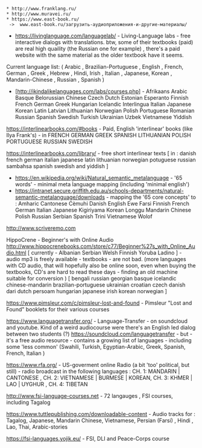 
    * http://www.franklang.ru/
    * http://www.muravei.ru/
    * https://www.east-book.ru/
     ->  www.east-book.ru/загрузить-аудиоприложения-и-другие-материалы/


 * https://livinglanguage.com/languagelab/ - Living-Language labs - free interactive dialogs with translations. btw, some of their textbooks (paid) are real high quaility (the Russian one for example) , there's a paid website with the same material as the older textbook have it seems.

 Current language list: 
 ( Arabic  , Brazilian-Portuguese  , English  , French, German  , Greek  , Hebrew  , Hindi, Irish  , Italian  , Japanese, Korean  , Mandarin-Chinese  , Russian  , Spanish ) 
 



* [http://ikindalikelanguages.com/labs/courses.php] -  Afrikaans Arabic Basque Belorussian Chinese Czech Dutch Estonian Esperanto Finnish French German Greek Hungarian Icelandic Interlingua Italian Japanese Korean Latin Latvian Lithuanian Norwegian Polish Portuguese Romanian Russian Spanish Swedish Turkish Ukrainian Uzbek Vietnamese Yiddish


https://interlinearbooks.com/#books - Paid, English 'interlinear' books (like Ilya Frank's) - in FRENCH GERMAN GREEK SPANISH LITHUANIAN POLISH PORTUGUESE RUSSIAN SWEDISH

https://interlinearbooks.com/library/ - free short interlinear texts [ in : danish french german italian japanese latin lithuanian norwegian potuguese russian sambahsa spanish swedish and yiddish ]


* https://en.wikipedia.org/wiki/Natural_semantic_metalanguage - '65 words' - minimal meta language mapping (including 'minimal english')
* https://intranet.secure.griffith.edu.au/schools-departments/natural-semantic-metalanguage/downloads - mapping the '65 core concepts' to : 
Amharic  Cantonese  Cèmuhi  Danish  English  Ewe  Farsi  Finnish  French  German  Italian  Japanese  Kigiriyama  Korean  Longgu  Mandarin Chinese  Polish  Russian  Serbian  Spanish  Trini  Vietnamese  Wolof 

http://www.scriveremo.com


HippoCrene - Beginner's with Online Audio
http://www.hippocrenebooks.com/store/c77/Beginner%27s_with_Online_Audio.html [ currently - Albanian Serbian Welsh Finnish Yoruba Ladino ] - audio mp3 is freely available - textbooks - are not bad. (more languages with CD audio, that will hopefully also be online soon, even when buying the textbooks, CD's are hard to read these days - finding an old machine suitable for conversion ) [ bengali russian georgian basque icelandic chinese-mandarin brazilian-portuguese ukrainian croatian czech danish dari  dutch persoam hungarian japanese irish korean norwegian  ] 





https://www.pimsleur.com/c/pimsleur-lost-and-found - Pimsleur "Lost and Found" booklets for their various courses





https://www.languagetransfer.org/  - Language-Transfer - on soundcloud and youtube. Kind of a weird audiocourse were there's an English led dialog between two students (?) 
https://soundcloud.com/languagetransfer - but - it's a free audio resource - contains a growing list of languages - including some 'less common' (Swahili, Turkish, Egyptian-Arabic, Greek, Spanish, French, Italian )


https://www.rfa.org/ - US-goverment online Radio (a bit 'too' political, but still) - radio broadcast in the following languages : 
CH. 1: MANDARIN | CANTONESE , CH. 2: VIETNAMESE | BURMESE | KOREAN, CH. 3: KHMER | LAO | UYGHUR , CH. 4: TIBETAN



http://www.fsi-language-courses.net - 72 langauges , FSI courses, including Tagalog


https://www.tuttlepublishing.com/downloadable-content - Audio tracks for : Tagalog, Japanese, Mandarin Chinese, Vietnamese, Persian (Farsi) , Hindi , Lao, Thai, Arabic-stories 


https://fsi-languages.yojik.eu/ - FSI, DLI and Peace-Corps course 



